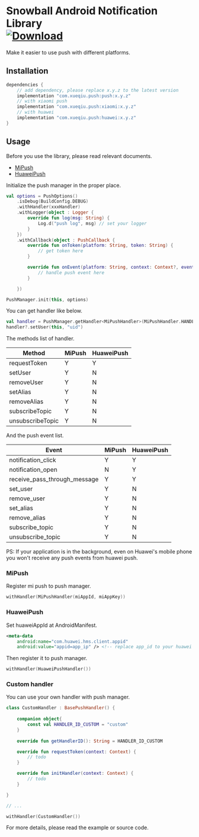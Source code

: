 Snowball Android Notification Library <br> [ ![Download](https://api.bintray.com/packages/aquarids/maven/push/images/download.svg?version=0.1.0) ](https://bintray.com/aquarids/maven/push/0.1.0/link)
============

Make it easier to use push with different platforms.

## Installation

```groovy
dependencies {
    // add dependency, please replace x.y.z to the latest version
    implementation "com.xueqiu.push:push:x.y.z"
    // with xiaomi push
    implementation "com.xueqiu.push:xiaomi:x.y.z"
    // with huawei
    implementation "com.xueqiu.push:huawei:x.y.z"
}
```

## Usage

Before you use the library, please read relevant documents.
- [MiPush](https://dev.mi.com/console/doc/detail?pId=41)
- [HuaweiPush](https://developer.huawei.com/consumer/cn/service/hms/catalog/huaweipush_agent.html?page=hmssdk_huaweipush_devguide_client_agent)

Initialize the push manager in the proper place.
```kotlin
val options = PushOptions()
    .isDebug(BuildConfig.DEBUG)
    .withHandler(xxxHandler)
    .withLogger(object : Logger {
        override fun log(msg: String) {
            Log.d("push log", msg) // set your logger
        }
    })
    .withCallback(object : PushCallback {
        override fun onToken(platform: String, token: String) {
            // get token here
        }

        override fun onEvent(platform: String, context: Context?, event: PushEvent) {
            // handle push event here
        }

    })

PushManager.init(this, options)
```

You can get handler like below.

```kotlin
val handler = PushManager.getHandler<MiPushHandler>(MiPushHandler.HANDLER_ID_XIAOMI)
handler?.setUser(this, "uid")
```

The methods list of handler.

| Method | MiPush | HuaweiPush |
| ------ | ------ | ------ |
| requestToken | Y | Y |
| setUser | Y | N |
| removeUser | Y | N |
| setAlias | Y | N |
| removeAlias | Y | N |
| subscribeTopic | Y | N |
| unsubscribeTopic | Y | N |

And the push event list.

| Event | MiPush | HuaweiPush |
| ------ | ------ | ------ |
| notification_click | Y | Y |
| notification_open | N | Y |
| receive_pass_through_message | Y | Y |
| set_user | Y | N |
| remove_user | Y | N |
| set_alias | Y | N |
| remove_alias | Y | N |
| subscribe_topic | Y | N |
| unsubscribe_topic | Y | N |

PS: If your application is in the background, even on Huawei's mobile phone you won't receive any push events from huawei push.


### MiPush

Register mi push to push manager.
```kotlin
withHandler(MiPushHandler(miAppId, miAppKey))
```

### HuaweiPush

Set huaweiAppId at AndroidManifest.

```xml
<meta-data
    android:name="com.huawei.hms.client.appid"
    android:value="appid=app_ip" /> <!-- replace app_id to your huawei id-->    
```

Then register it to push manager.
```kotlin
withHandler(HuaweiPushHandler())
```

### Custom handler

You can use your own handler with push manager.

```kotlin
class CustomHandler : BasePushHandler() {
    
    companion object{
        const val HANDLER_ID_CUSTOM = "custom"
    }
    
    override fun getHandlerID(): String = HANDLER_ID_CUSTOM

    override fun requestToken(context: Context) {
        // todo
    }

    override fun initHandler(context: Context) {
        // todo
    }

}

// ...

withHandler(CustomHandler())
```

For more details, please read the example or source code.
